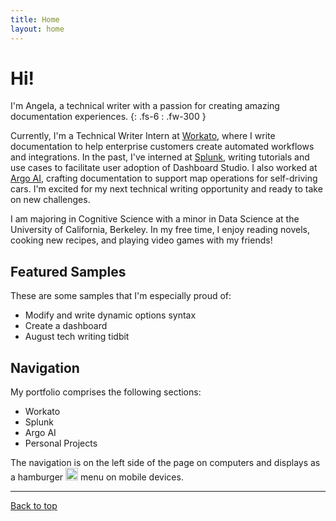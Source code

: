 ```yaml
---
title: Home
layout: home
---
```


# Hi!
I'm Angela, a technical writer with a passion for creating amazing documentation experiences. 
{: .fs-6 : .fw-300 }

Currently, I'm a Technical Writer Intern at [Workato], where I write documentation to help enterprise customers create automated workflows and integrations. In the past, I've interned at [Splunk], writing tutorials and use cases to facilitate user adoption of Dashboard Studio. I also worked at [Argo AI], crafting documentation to support map operations for self-driving cars. I'm excited for my next technical writing opportunity and ready to take on new challenges.

I am majoring in Cognitive Science with a minor in Data Science at the University of California, Berkeley. In my free time, I enjoy reading novels, cooking new recipes, and playing video games with my friends! 

## Featured Samples
These are some samples that I'm especially proud of:
* Modify and write dynamic options syntax
* Create a dashboard
* August tech writing tidbit

## Navigation
My portfolio comprises the following sections:

* Workato
* Splunk
* Argo AI
* Personal Projects

The navigation is on the left side of the page on computers and displays as a hamburger <img src="https://github.com/shuangela/portfolio/assets/17172489/05673d94-0fc1-4e4a-b3f5-39834f2c248a" alt="hamburger menu" width="20"/> menu on mobile devices.

----
[Back to top](#top)

[Workato]: https://www.workato.com/
[Splunk]: https://www.splunk.com/
[Argo AI]: https://en.wikipedia.org/wiki/Argo_AI

